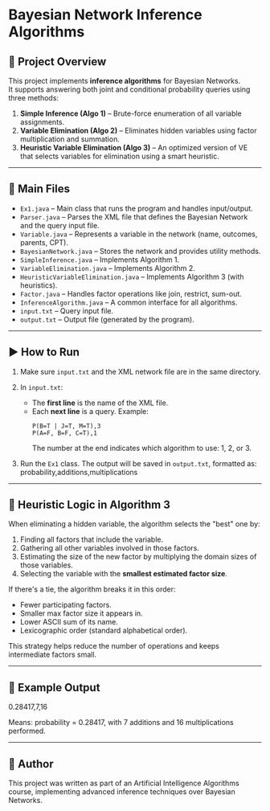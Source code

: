 # Bayesian Network Inference Algorithms

## 📌 Project Overview

This project implements **inference algorithms** for Bayesian Networks.  
It supports answering both joint and conditional probability queries using three methods:

1. **Simple Inference (Algo 1)** – Brute-force enumeration of all variable assignments.
2. **Variable Elimination (Algo 2)** – Eliminates hidden variables using factor multiplication and summation.
3. **Heuristic Variable Elimination (Algo 3)** – An optimized version of VE that selects variables for elimination using a smart heuristic.

---

## 📂 Main Files

- `Ex1.java` – Main class that runs the program and handles input/output.
- `Parser.java` – Parses the XML file that defines the Bayesian Network and the query input file.
- `Variable.java` – Represents a variable in the network (name, outcomes, parents, CPT).
- `BayesianNetwork.java` – Stores the network and provides utility methods.
- `SimpleInference.java` – Implements Algorithm 1.
- `VariableElimination.java` – Implements Algorithm 2.
- `HeuristicVariableElimination.java` – Implements Algorithm 3 (with heuristics).
- `Factor.java` – Handles factor operations like join, restrict, sum-out.
- `InferenceAlgorithm.java` – A common interface for all algorithms.
- `input.txt` – Query input file.
- `output.txt` – Output file (generated by the program).

---

## ▶️ How to Run

1. Make sure `input.txt` and the XML network file are in the same directory.
2. In `input.txt`:
   - The **first line** is the name of the XML file.
   - Each **next line** is a query. Example:
     ```
     P(B=T | J=T, M=T),3
     P(A=F, B=F, C=T),1
     ```
     The number at the end indicates which algorithm to use: 1, 2, or 3.

3. Run the `Ex1` class. The output will be saved in `output.txt`, formatted as: probability,additions,multiplications


---

## 🧠 Heuristic Logic in Algorithm 3

When eliminating a hidden variable, the algorithm selects the "best" one by:

1. Finding all factors that include the variable.
2. Gathering all other variables involved in those factors.
3. Estimating the size of the new factor by multiplying the domain sizes of those variables.
4. Selecting the variable with the **smallest estimated factor size**.

If there's a tie, the algorithm breaks it in this order:

- Fewer participating factors.
- Smaller max factor size it appears in.
- Lower ASCII sum of its name.
- Lexicographic order (standard alphabetical order).

This strategy helps reduce the number of operations and keeps intermediate factors small.

---

## 🧪 Example Output

0.28417,7,16

Means: probability = 0.28417, with 7 additions and 16 multiplications performed.

---

## 👤 Author

This project was written as part of an Artificial Intelligence Algorithms course, implementing advanced inference techniques over Bayesian Networks.


